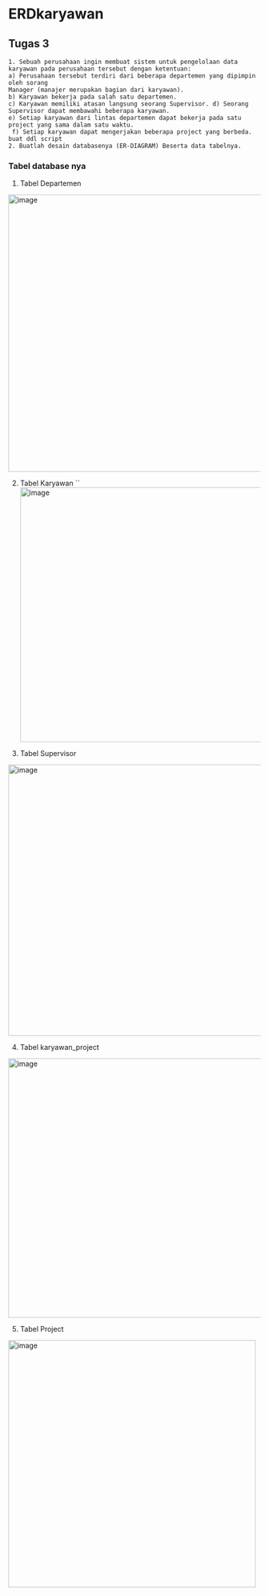# ERDkaryawan
## Tugas 3
```
1. Sebuah perusahaan ingin membuat sistem untuk pengelolaan data karyawan pada perusahaan tersebut dengan ketentuan: 
a) Perusahaan tersebut terdiri dari beberapa departemen yang dipimpin oleh sorang
Manager (manajer merupakan bagian dari karyawan). 
b) Karyawan bekerja pada salah satu departemen.
c) Karyawan memiliki atasan langsung seorang Supervisor. d) Seorang Supervisor dapat membawahi beberapa karyawan.
e) Setiap karyawan dari lintas departemen dapat bekerja pada satu project yang sama dalam satu waktu.
 f) Setiap karyawan dapat mengerjakan beberapa project yang berbeda.
buat ddl script
2. Buatlah desain databasenya (ER-DIAGRAM) Beserta data tabelnya.
```

### Tabel database nya

1. Tabel Departemen
<img width="554" alt="image" src="https://github.com/Agussetiaa/ERDkaryawan/assets/115542822/016476e4-e2ae-493d-b98c-03c1531f0caf">

2. Tabel Karyawan
``<img width="509" alt="image" src="https://github.com/Agussetiaa/ERDkaryawan/assets/115542822/58b70db0-5d4f-4218-859d-488a2bb9d1e4">

3. Tabel Supervisor
<img width="542" alt="image" src="https://github.com/Agussetiaa/ERDkaryawan/assets/115542822/7ed4e8ab-1c42-40c2-a543-e3f0a592738a">

4. Tabel karyawan_project
<img width="518" alt="image" src="https://github.com/Agussetiaa/ERDkaryawan/assets/115542822/483c0468-38df-4bf9-86c4-070d3ac4a4e7">

5. Tabel Project
<img width="494" alt="image" src="https://github.com/Agussetiaa/ERDkaryawan/assets/115542822/94416d17-09a5-451f-8245-007c048510ee">




